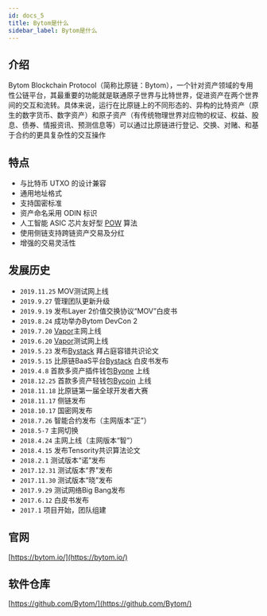 ```yaml
---
id: docs_5
title: Bytom是什么
sidebar_label: Bytom是什么
---
```


## 介绍

Bytom Blockchain Protocol（简称比原链：Bytom），一个针对资产领域的专用性公链平台，其最重要的功能就是联通原子世界与比特世界，促进资产在两个世界间的交互和流转。具体来说，运行在比原链上的不同形态的、异构的比特资产（原生的数字货币、数字资产）和原子资产（有传统物理世界对应物的权证、权益、股息、债券、情报资讯、预测信息等）可以通过比原链进行登记、交换、对赌、和基于合约的更具复杂性的交互操作

## 特点

- 与比特币 UTXO 的设计兼容
- 通用地址格式
- 支持国密标准
- 资产命名采用 ODIN 标识
- 人工智能 ASIC 芯片友好型 [POW](https://bytomfans.github.io/bystack-docs/docs/docs_9) 算法
- 使用侧链支持跨链资产交易及分红
- 增强的交易灵活性

## 发展历史

- `2019.11.25`  MOV测试网上线
- `2019.9.27`   管理团队更新升级
- `2019.9.19`   发布Layer 2价值交换协议“MOV”白皮书
- `2019.8.24`   成功举办Bytom DevCon 2
- `2019.7.20`   [Vapor](https://bytomfans.github.io/bystack-docs/docs/docs_15)主网上线
- `2019.6.20`   [Vapor](https://bytomfans.github.io/bystack-docs/docs/docs_15)测试网上线
- `2019.5.23`   发布[Bystack](https://www.bystack.com/zh/) 拜占庭容错共识论文
- `2019.5.15`   比原链BaaS平台[Bystack](https://www.bystack.com/zh/) 白皮书发布
- `2019.4.8`    首款多资产插件钱包[Byone](https://bytomfans.github.io/bystack-docs/docs/docs_58) 上线
- `2018.12.25`  首款多资产轻钱包[Bycoin](https://bytomfans.github.io/bystack-docs/docs/docs_57) 上线
- `2018.11.18`  比原链第一届全球开发者大赛
- `2018.11.17`  侧链发布
- `2018.10.17`  国密网发布
- `2018.7.26`   智能合约发布（主网版本“正”）
- `2018.5-7`    主网切换
- `2018.4.24`   主网上线（主网版本“智”）
- `2018.4.15`   发布Tensority共识算法论文
- `2018.2.1`    测试版本“诺”发布
- `2017.12.31`  测试版本“界”发布
- `2017.11.30`  测试版本“晓”发布
- `2017.9.29`   测试网络Big Bang发布
- `2017.6.12`   白皮书发布
- `2017.1`      项目开始，团队组建

## 官网

[https://bytom.io/](https://bytom.io/)

## 软件仓库

[https://github.com/Bytom/](https://github.com/Bytom/)

